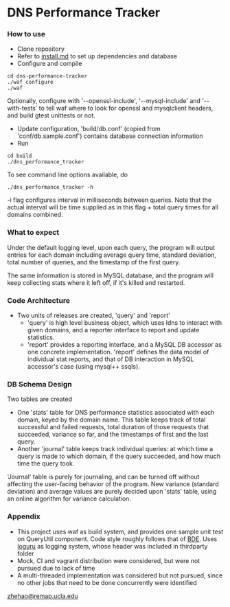 # DNS Performance Tracker

### How to use

* Clone repository
* Refer to [install.md](install.md) to set up dependencies and database
* Configure and compile
```
cd dns-performance-tracker
./waf configure
./waf
```
Optionally, configure with '--openssl-include', '--mysql-include' and '--with-tests' to tell waf where to look for openssl and mysqlclient headers, and build gtest unittests or not.
* Update configuration, 'build/db.conf' (copied from 'conf/db.sample.conf') contains database connection information
* Run
```
cd build
./dns_performance_tracker
```
To see command line options available, do
```
./dns_performance_tracker -h
```
-i flag configures interval in milliseconds between queries. Note that the actual interval will be time supplied as in this flag + total query times for all domains combined.

### What to expect

Under the default logging level, upon each query, the program will output entries for each domain including average query time, standard deviation, total number of queries, and the timestamp of the first query.

The same information is stored in MySQL database, and the program will keep collecting stats where it left off, if it's killed and restarted.

### Code Architecture

* Two units of releases are created, 'query' and 'report'
  * 'query' is high level business object, which uses ldns to interact with given domains, and a reporter interface to report and update statistics.
  * 'report' provides a reporting interface, and a MySQL DB accessor as one concrete implementation. 'report' defines the data model of individual stat reports, and that of DB interaction in MySQL accessor's case (using mysql++ ssqls).

### DB Schema Design

Two tables are created
* One 'stats' table for DNS performance statistics associated with each domain, keyed by the domain name. This table keeps track of total successful and failed requests, total duration of those requests that succeeded, variance so far, and the timestamps of first and the last query.
* Another 'journal' table keeps track individual queries: at which time a query is made to which domain, if the query succeeded, and how much time the query took.

'Journal' table is purely for journaling, and can be turned off without affecting the user-facing behavior of the program. New variance (standard deviation) and average values are purely decided upon 'stats' table, using an online algorithm for variance calculation.

### Appendix

* This project uses waf as build system, and provides one sample unit test on QueryUtil component. Code style roughly follows that of [BDE](https://github.com/bloomberg/bde). Uses [loguru](https://github.com/emilk/loguru) as logging system, whose header was included in thirdparty folder 
* Mock, CI and vagrant distribution were considered, but were not pursued due to lack of time
* A multi-threaded implementation was considered but not pursued, since no other jobs that need to be done concurrently were identified


zhehao@remap.ucla.edu
